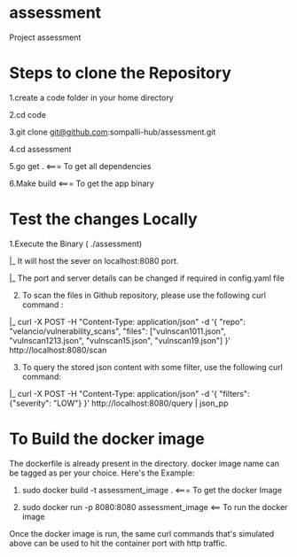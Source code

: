 # assessment
Project assessment

Steps to clone the Repository
=============================

1.create a code folder in your home directory

2.cd code

3.git clone git@github.com:sompalli-hub/assessment.git

4.cd assessment

5.go get . <=== To get all dependencies

6.Make build <=== To get the app binary


Test the changes Locally
========================

1.Execute the Binary ( ./assessment)

  |_ It will host the sever on localhost:8080 port.

  |_ The port and server details can be changed if required in config.yaml file

2. To scan the files in Github repository, please use the following curl command :

  |_ curl -X POST -H "Content-Type: application/json" -d '{ "repo": "velancio/vulnerability_scans", "files": ["vulnscan1011.json", "vulnscan1213.json", "vulnscan15.json", "vulnscan19.json"] }' http://localhost:8080/scan 

3. To query the stored json content with some filter, use the following curl command:

  |_ curl -X POST -H "Content-Type: application/json" -d '{ "filters": {"severity": "LOW"} }' http://localhost:8080/query | json_pp


To Build the docker image
==========================

The dockerfile is already present in the directory. docker image name can be tagged as per your choice. Here's the Example:

1. sudo docker build -t assessment_image . <=== To get the docker Image

2. sudo docker run -p 8080:8080 assessment_image <== To run the docker image 

Once the docker image is run, the same curl commands that's simulated above can be used to hit the container port with http traffic.
